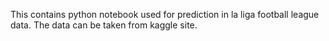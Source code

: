This contains python notebook used for prediction in la liga football league data. The data can be taken from kaggle site.
